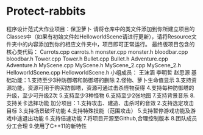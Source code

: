 # Protect-rabbits
程序设计范式大作业项目：保卫萝卜
请将仓库中的类文件添加到你所建立项目的Classes中（如果有初始文件如HelloworldScene请进行更新），请将Resource文件夹中的内容添加到你的相应文件夹中，项目即可正常运行。
最终版项目包含的核心类代码：
Carrots.cpp carrots.h monster.cpp monster.h bloodbar.cpp bloodbar.h
Tower.cpp Tower.h Bullet.cpp Bullet.h Adventure.cpp Adventure.h
MyScene.cpp MyScene.h MyScene_2.cpp MyScene_2.h HelloworldScene.cpp HelloworldScene.h
小组成员：
王沫涵 李明哲 赵思源
基础功能：1.支持至少3种防御塔和防御塔的删除 2.怪物、萝卜生命值显示 3.支持资源功能，资源可用于购买防御塔，资源可通过击杀怪物获得 4.支持每种防御塔的升级，至少可升级2次 5.支持至少3种怪物 6.支持至少2张地图 7.支持背景音乐 8.支持关卡选择功能
加分项目：1.支持攻击、建造、击杀时的音效 2.支持选定攻击目标 3.支持场景破坏功能 4.支持特殊技能（范围攻击） 5.支持暂停游戏功能及游戏中途退出功能 6.支持倍速功能 7.将项目开源至Github,合理控制版本 8.团队成员分工合理 9.使用了C++11的新特性


